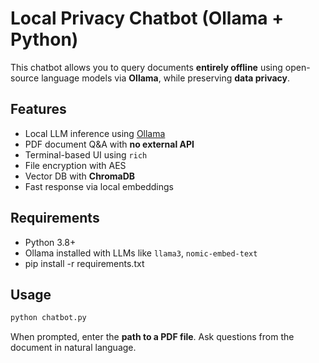 # Local Privacy Chatbot (Ollama + Python)

This chatbot allows you to query documents **entirely offline** using open-source language models via **Ollama**, while preserving **data privacy**.

## Features

- Local LLM inference using [Ollama](https://ollama.com)
- PDF document Q&A with **no external API**
- Terminal-based UI using `rich`
- File encryption with AES
- Vector DB with **ChromaDB**
- Fast response via local embeddings

## Requirements

- Python 3.8+
- Ollama installed with LLMs like `llama3`, `nomic-embed-text`
- pip install -r requirements.txt

## Usage

```bash
python chatbot.py
```

When prompted, enter the **path to a PDF file**. Ask questions from the document in natural language.